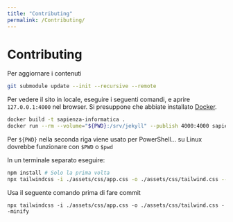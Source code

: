 ```yaml
---
title: "Contributing"
permalink: /Contributing/
---
```


# Contributing

Per aggiornare i contenuti

```bash
git submodule update --init --recursive --remote
```

Per vedere il sito in locale, eseguire i seguenti comandi, e aprire `127.0.0.1:4000` nel browser. Si presuppone che abbiate installato [Docker](https://www.docker.com/).

```bash
docker build -t sapienza-informatica .
docker run --rm --volume="${PWD}:/srv/jekyll" --publish 4000:4000 sapienza-informatica
```

Per `${PWD}` nella seconda riga viene usato per PowerShell... su Linux dovrebbe funzionare con `$PWD` o `$pwd`

In un terminale separato eseguire:

```bash
npm install # Solo la prima volta
npx tailwindcss -i ./assets/css/app.css -o ./assets/css/tailwind.css --watch
```

Usa il seguente comando prima di fare commit

```
npx tailwindcss -i ./assets/css/app.css -o ./assets/css/tailwind.css --minify
```
